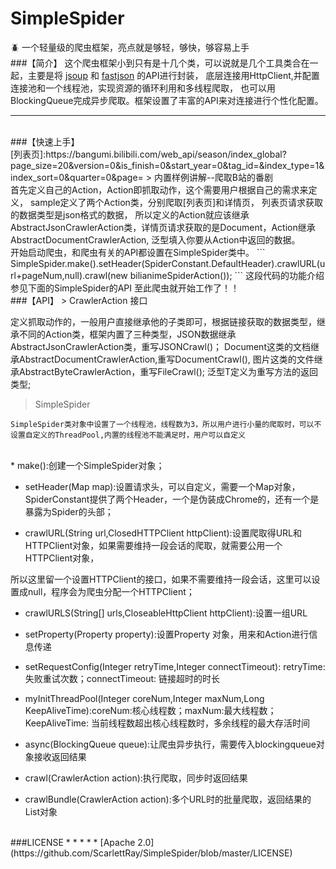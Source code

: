 # SimpleSpider
:beetle: 一个轻量级的爬虫框架，亮点就是够轻，够快，够容易上手</br>
###【简介】
这个爬虫框架小到只有是十几个类，可以说就是几个工具类合在一起，主要是将 [jsoup](https://github.com/jhy/jsoup) 和 [fastjson](https://github.com/jhy/jsoup) 的API进行封装，
底层连接用HttpClient,并配置连接池和一个线程池，实现资源的循环利用和多线程爬取，
也可以用BlockingQueue完成异步爬取。框架设置了丰富的API来对连接进行个性化配置。
 -  -  -  
 </br>
###【快速上手】</br>
[列表页]:https://bangumi.bilibili.com/web_api/season/index_global?page_size=20&version=0&is_finish=0&start_year=0&tag_id=&index_type=1&index_sort=0&quarter=0&page=
> 内置样例讲解--爬取B站的番剧
</br>
首先定义自己的Action，Action即抓取动作，这个需要用户根据自己的需求来定义，
sample定义了两个Action类，分别爬取[列表页]和详情页，
列表页请求获取的数据类型是json格式的数据，
所以定义的Action就应该继承AbstractJsonCrawlerAction类，详情页请求获取的是Document，Action继承AbstractDocumentCrawlerAction,
泛型填入你要从Action中返回的数据。
  </br>      
开始启动爬虫，和爬虫有关的API都设置在SimpleSpider类中。
```
SimpleSpider.make().setHeader(SpiderConstant.DefaultHeader).crawlURL(url+pageNum,null).crawl(new bilianimeSpiderAction());
```
这段代码的功能介绍参见下面的SimpleSpider的API
至此爬虫就开始工作了！！
</br>
###【API】
> CrawlerAction<T>  接口

定义抓取动作的，一般用户直接继承他的子类即可，根据链接获取的数据类型，继承不同的Action类，框架内置了三种类型，JSON数据继承AbstractJsonCrawlerAction类，重写JSONCrawl()；
Document这类的文档继承AbstractDocumentCrawlerAction,重写DocumentCrawl(), 图片这类的文件继承AbstractByteCrawlerAction，重写FileCrawl();
泛型T定义为重写方法的返回类型;
</br>
> SimpleSpider 
```
SimpleSpider类对象中设置了一个线程池，线程数为3，所以用户进行小量的爬取时，可以不设置自定义的ThreadPool,内置的线程池不能满足时，用户可以自定义
```

</br>
* make():创建一个SimpleSpider对象；

* setHeader(Map map):设置请求头，可以自定义，需要一个Map对象，SpiderConstant提供了两个Header，一个是伪装成Chrome的，还有一个是暴露为Spider的头部；

* crawlURL(String url,ClosedHTTPClient httpClient):设置爬取得URL和HTTPClient对象，如果需要维持一段会话的爬取，就需要公用一个HTTPClient对象，

所以这里留一个设置HTTPClient的接口，如果不需要维持一段会话，这里可以设置成null，程序会为爬虫分配一个HTTPClient；

* crawlURLS(String[] urls,CloseableHttpClient httpClient):设置一组URL

* setProperty(Property property):设置Property 对象，用来和Action进行信息传递

* setRequestConfig(Integer retryTime,Integer connectTimeout): retryTime:失败重试次数；connectTimeout: 链接超时的时长

* myInitThreadPool(Integer coreNum,Integer maxNum,Long KeepAliveTime):coreNum:核心线程数；maxNum:最大线程数；KeepAliveTime: 当前线程数超出核心线程数时，多余线程的最大存活时间

* async(BlockingQueue queue):让爬虫异步执行，需要传入blockingqueue对象接收返回结果

* crawl(CrawlerAction action):执行爬取，同步时返回结果

* crawlBundle(CrawlerAction action):多个URL时的批量爬取，返回结果的List对象
</br>
###LICENSE
* * * * * 
[Apache 2.0](https://github.com/ScarlettRay/SimpleSpider/blob/master/LICENSE)